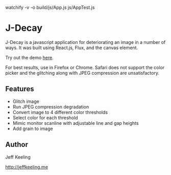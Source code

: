 watchify -v -o build/js/App.js js/AppTest.js

# J-Decay
J-Decay is a javascript application for deteriorating an image in a number of ways. It was built using React.js, Flux, and the canvas element.

Try out the demo [here](http://jeffkeeling.github.io/j-degrade/).

For best results, use in Firefox or Chrome. 
Safari does not support the color picker and the glitching along with JPEG compression are unsatisfactory.

## Features 
- Glitch image
- Run JPEG compression degradation
- Convert image to 4 different color thresholds
- Select color for each threshold
- Mimic monitor scanline with adjustable line and gap heights
- Add grain to image

## Author
Jeff Keeling

http://jeffkeeling.me